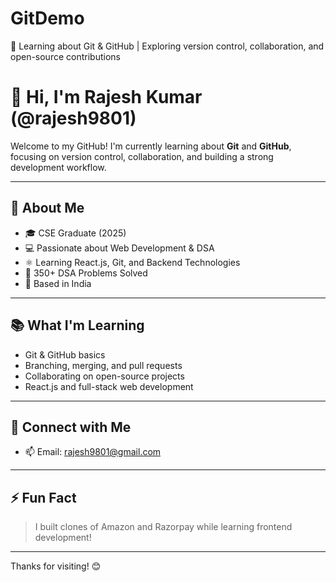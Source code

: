 # GitDemo
📘 Learning about Git &amp; GitHub | Exploring version control, collaboration, and open-source contributions
<br/>
# 👋 Hi, I'm Rajesh Kumar (@rajesh9801)

Welcome to my GitHub! I'm currently learning about **Git** and **GitHub**, focusing on version control, collaboration, and building a strong development workflow.

---

## 🚀 About Me
- 🎓 CSE Graduate (2025)
- 💻 Passionate about Web Development & DSA
- ⚛️ Learning React.js, Git, and Backend Technologies
- 🧠 350+ DSA Problems Solved
- 📍 Based in India

---

## 📚 What I'm Learning
- Git & GitHub basics
- Branching, merging, and pull requests
- Collaborating on open-source projects
- React.js and full-stack web development

---

## 🔗 Connect with Me
- 📫 Email: rajesh9801@gmail.com  

---

## ⚡ Fun Fact
> I built clones of Amazon and Razorpay while learning frontend development!

---

Thanks for visiting! 😊
